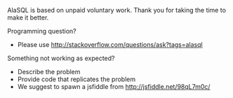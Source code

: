 AlaSQL is based on unpaid voluntary work. Thank you for taking the time to make it better. 

Programming question?
- Please use http://stackoverflow.com/questions/ask?tags=alasql

Something not working as expected? 
- Describe the problem  
- Provide code that replicates the problem 
- We suggest to spawn a jsfiddle from http://jsfiddle.net/98qL7m0c/

